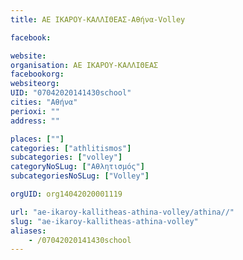 ```yaml
---
title: ΑΕ ΙΚΑΡΟΥ-ΚΑΛΛΙΘΕΑΣ-Αθήνα-Volley

facebook:

website:
organisation: ΑΕ ΙΚΑΡΟΥ-ΚΑΛΛΙΘΕΑΣ
facebookorg:
websiteorg:
UID: "07042020141430school"
cities: "Αθήνα"
perioxi: ""
address: ""

places: [""]
categories: ["athlitismos"]
subcategories: ["volley"]
categoryNoSLug: ["Αθλητισμός"]
subcategoriesNoSLug: ["Volley"]

orgUID: org14042020001119

url: "ae-ikaroy-kallitheas-athina-volley/athina//"
slug: "ae-ikaroy-kallitheas-athina-volley"
aliases:
    - /07042020141430school
---
```





